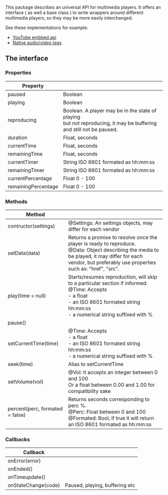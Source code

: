 This package describes an universal API for multimedia players. It offers an interface ( as well a base class ) to write wrappers around different multimedia players, so they may be more easily interchanged.

See these implementations for example:

- [YouTube embbed api](https://github.com/adinan-cenci/js-youtube-wrapper)
- [Native audio/video tags](https://github.com/adinan-cenci/js-html-multimedia-wrapper)

## The interface

### Properties

| Property            |                                                              |
| ------------------- | ------------------------------------------------------------ |
| paused              | Boolean                                                      |
| playing             | Boolean                                                      |
| reproducing         | Boolean. A player may be in the state of playing <br />but not reproducing, it may be buffering and still not be paused. |
| duration            | Float, seconds                                               |
| currentTime         | Float, seconds                                               |
| remainingTime       | Float, seconds                                               |
| currentTimer        | String ISO 8601 formated as hh:mm:ss                         |
| remainingTimer      | String ISO 8601 formated as hh:mm:ss                         |
| currentPercentage   | Float 0 - 100                                                |
| remainingPercentage | Float 0 - 100                                                |

### Methods

| Method                          |                                                              |
| ------------------------------- | ------------------------------------------------------------ |
| contructor(settings)            | @Settings: An settings objects, may differ for each vendor   |
| setData(data)                   | Returns a promise to resolve once the player is ready to reproduce. <br />@Data: Object describing the media to be played, it may differ for each vendor, but preferably use properties such as: "href", "src". |
| play(time = null)               | Starts/resumes reproduction, will skip to a particular section if informed.<br />@Time: Accepts <br /> - a float <br /> - an ISO 8601 formated string hh:mm:ss <br /> - a numerical string suffixed with % |
| pause()                         |                                                              |
| setCurrentTime(time)            | @Time: Accepts <br /> - a float <br /> - an ISO 8601 formated string hh:mm:ss <br /> - a numerical string suffixed with % |
| seek(time)                      | Alias to setCurrentTime                                      |
| setVolume(vol)                  | @Vol: It accepts an integer between 0 and 100 <br /> Or a float between 0.00 and 1.00 for compatibility sake |
| percent(perc, formated = false) | Returns seconds corresponding to perc %. <br />@Perc: Float between 0 and 100 <br />@Formated: Bool, if true it will return an ISO 8601 formated as hh:mm:ss |

### Callbacks

| Callback            |                                |
| ------------------- | ------------------------------ |
| onError(error)      |                                |
| onEnded()           |                                |
| onTimeupdate()      |                                |
| onStateChange(code) | Paused, playing, buffering etc |

